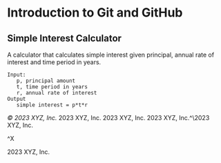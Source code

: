 # Introduction to Git and GitHub

## Simple Interest Calculator

A calculator that calculates simple interest given principal, annual rate of interest and time period in years.

```
Input:
   p, principal amount
   t, time period in years
   r, annual rate of interest
Output
   simple interest = p*t*r
```

_© 2023 XYZ, Inc._
2023 XYZ, Inc.
2023 XYZ, Inc.
2023 XYZ, Inc.^\2023 XYZ, Inc.

^X

2023 XYZ, Inc.
